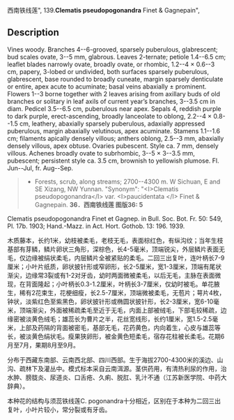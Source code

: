 西南铁线莲",
139.**Clematis pseudopogonandra** Finet & Gagnepain",

## Description
Vines woody. Branches 4--6-grooved, sparsely puberulous, glabrescent; bud scales ovate, 3--5 mm, glabrous. Leaves 2-ternate; petiole 1.4--6.5 cm; leaflet blades narrowly ovate, broadly ovate, or rhombic, 1.2--4 × 0.6--3 cm, papery, 3-lobed or undivided, both surfaces sparsely puberulous, glabrescent, base rounded to broadly cuneate, margin sparsely denticulate or entire, apex acute to acuminate; basal veins abaxially ± prominent. Flowers 1--3 borne together with 2 leaves arising from axillary buds of old branches or solitary in leaf axils of current year’s branches, 3--3.5 cm in diam. Pedicel 3.5--6.5 cm, puberulous near apex. Sepals 4, reddish purple to dark purple, erect-ascending, broadly lanceolate to oblong, 2.2--4 × 0.8--1.5 cm, leathery, abaxially sparsely puberulous, adaxially appressed puberulous, margin abaxially velutinous, apex acuminate. Stamens 1.1--1.6 cm; filaments apically densely villous; anthers oblong, 2.5--3 mm, abaxially densely villous, apex obtuse. Ovaries pubescent. Style ca. 7 mm, densely villous. Achenes broadly ovate to subrhombic, 3--5 × 3--3.5 mm, pubescent; persistent style ca. 3.5 cm, brownish to yellowish plumose. Fl. Jun--Jul, fr. Aug--Sep.

> * Forests, scrub, along streams; 2700--4300 m. W Sichuan, E and SE Xizang, NW Yunnan.
  "Synonym": "&lt;I&gt;Clematis pseudopogonandra&lt;/I&gt; var. &lt;I&gt;paucidentata &lt;/I&gt; Finet &amp; Gagnepain.
**36．西南铁线莲 图版36: 5**

Clematis pseudopogonandra Finet et Gagnep. in Bull. Soc. Bot. Fr. 50: 549, Pl. 17b. 1903; Hand.-Mazz. in Act. Hort. Gothob. 13: 196. 1939.

木质藤本，长约1米，幼枝被柔毛，老枝无毛，表面棕红色，有纵沟纹；当年生枝基部有芽鳞，鳞片卵状三角形，深棕色，长4-5毫米，顶端锐尖，外层鳞片表面无毛，仅边缘被绢状柔毛，内层鳞片全被紧贴的柔毛。二回三出复叶，连叶柄长7-9厘米；小叶片纸质，卵状披针形或窄卵形，长2-5厘米，宽1-3厘米，顶端有尾状渐尖，边缘常3裂或有1-2对牙齿，幼时两面微被柔毛，以后无毛，主脉在表面微现，在背面隆起；小叶柄长0.3-1.2厘米，叶柄长3-7厘米，仅幼时被毛。单花腋生，稀有2花束生，花梗细瘦，长2.5-7厘米，顶端微被柔毛，无苞片；萼片4枚，钟状，淡紫红色至紫黑色，卵状披针形或椭圆状披针形，长2-3厘米，宽6-10毫米，顶端渐尖，外面被稀疏柔毛至近于无毛，内面上部被绒毛，下部毛较稀疏，边缘密被淡黄色绒毛；雄蕊长为曹片之半，花丝宽线形，长约1厘米，宽1.5-2.5毫米，上部及药隔的背面被密毛，基部无毛，花药黄色，内向着生，心皮与雄蕊等长，被淡黄色绢状毛。瘦果狭卵形，被金黄色短柔毛，宿存花柱被长柔毛。花期6月至7月，果期8月至9月。

分布于西藏东南部、云南西北部、四川西部。生于海拔2700-4300米的溪边、山沟、疏林下及灌丛中。模式标本采自云南洱源。茎供药用，有清热利尿的作用，治水肿、膀胧炎、尿道炎、口舌疮、久痢、脱肛、乳汁不通（江苏新医学院、中药大辞典）。

本种花的结构与须蕊铁线莲C. pogonandra十分相近，区别在于本种为二回三出复叶，小叶片较小，常分裂或有牙齿。
